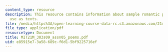 ```yaml
---
content_type: resource
description: This resource contains information about sample romantic poems for possible
  use as texts.
file: /media/https%3A/open-learning-course-data-rc.s3.amazonaws.com/21m-303-writing-in-tonal-forms-i-spring-2009/e85915e73a58689cf6d15bf9225716ef_MIT21M_303s09_assn05_poems.pdf
file_type: application/pdf
resourcetype: Document
title: MIT21M_303s09_assn05_poems.pdf
uid: e85915e7-3a58-689c-f6d1-5bf9225716ef
---
```

